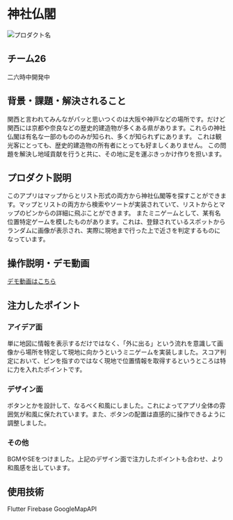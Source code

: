# 神社仏閣
<!-- プロダクト名に変更してください -->

![プロダクト名](https://kc3.me/cms/wp-content/uploads/2024/11/hack25-eyecatch.png)
<!-- プロダクト名・イメージ画像を差し変えてください -->


## チーム26 
二六時中開発中
<!-- チームIDとチーム名を入力してください -->


## 背景・課題・解決されること
関西と言われてみんながパッと思いつくのは大阪や神戸などの場所です。だけど関西には京都や奈良などの歴史的建造物が多くある県があります。これらの神社仏閣は有名な一部のもののみが知られ、多くが知られずにあります。
これは観光客にとっても、歴史的建造物の所有者にとっても好ましくありません。
この問題を解決し地域貢献を行うと共に、その地に足を運ぶきっかけ作りを担います。

<!-- テーマ「関西をいい感じに」に対して、考案するプロダクトがどういった(Why)背景から思いついたのか、どのよう(What)な課題があり、どのよう(How)に解決するのかを入力してください -->


## プロダクト説明
このアプリはマップからとリスト形式の両方から神社仏閣等を探すことができます。マップとリストの両方から検索やソートが実装されていて、リストからとマップのピンからの詳細に飛ぶことができます。
またミニゲームとして、某有名位置特定ゲームを模したものがあります。これは、登録されているスポットからランダムに画像が表示され、実際に現地まで行った上で近さを判定するものになっています。

<!-- 開発したプロダクトの説明を入力してください -->


## 操作説明・デモ動画
[デモ動画はこちら](https://www.youtube.com/watch?v=fbzGp0XJGq8)
<!-- 開発したプロダクトの操作説明について入力してください。また、操作説明デモ動画があれば、埋め込みやリンクを記載してください -->


## 注力したポイント

<!-- 開発したプロダクトの中で、特に注力して作成した箇所・ポイントについて入力してください -->
### アイデア面
単に地図に情報を表示するだけではなく、「外に出る」という流れを意識して画像から場所を特定して現地に向かうというミニゲームを実装しました。スコア判定において、ピンを指すのではなく現地で位置情報を取得するというところは特に力を入れたポイントです。

### デザイン面
ボタンとかを設計して、なるべく和風にしました。これによってアプリ全体の雰囲気が和風に保たれています。また、ボタンの配置は直感的に操作できるように調整しました。

### その他
BGMやSEをつけました。上記のデザイン面で注力したポイントも合わせ、より和風感を出しています。


## 使用技術
Flutter
Firebase
GoogleMapAPI

<!-- 使用技術を入力してください -->


<!--
markdownの記法はこちらを参照してください！
https://docs.github.com/ja/get-started/writing-on-github/getting-started-with-writing-and-formatting-on-github/basic-writing-and-formatting-syntax
-->
